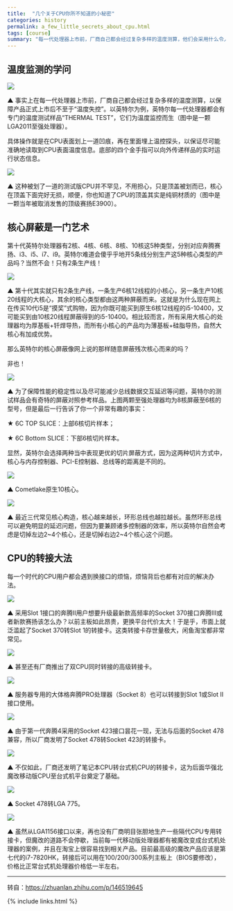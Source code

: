```yaml
---
title:  "几个关于CPU你所不知道的小秘密"
categories: history
permalink: a_few_little_secrets_about_cpu.html
tags: [course]
summary: "每一代处理器上市前，厂商自己都会经过复杂多样的温度测算，他们会采用什么令人意想不到的方法呢？第十代英特尔处理器有2核、4核、6核、8核、10核这5种类型，英特尔难道会傻乎乎地开5条线分别生产这5种核心类型的产品吗？如果想在旧主板上使用新的CPU，聪明的厂商会采用什么方法呢？本文将为您揭秘这些小秘密。"
---
```


## 温度监测的学问

![](/images/blogs/CPU_temperature_detection_1.jpg)

▲ 事实上在每一代处理器上市前，厂商自己都会经过复杂多样的温度测算，以保障产品正式上市后不至于“温度失控”。以英特尔为例，英特尔每一代处理器都会有专门的温度测试样品“THERMAL TEST”，它们为温度监控而生（图中是一颗LGA2011至强处理器）。

具体操作就是在CPU表面划上一道凹痕，再在里面埋上温控探头，以保证尽可能准确地读取到CPU表面温度信息。底部的四个金手指可以向外传递样品的实时运行状态信息。

![](/images/blogs/CPU_temperature_detection_2.jpg)

▲ 这种被划了一道的测试版CPU并不罕见，不用担心，只是顶盖被划而已，核心在顶盖下面完好无损，顺便，你也知道了CPU的顶盖其实是纯铜材质的（图中是一颗当年被取消发售的顶级赛扬E3900）。


## 核心屏蔽是一门艺术

第十代英特尔处理器有2核、4核、6核、8核、10核这5种类型，分别对应奔腾赛扬、i3、i5、i7、i9。英特尔难道会傻乎乎地开5条线分别生产这5种核心类型的产品吗？当然不会！只有2条生产线！

![](/images/blogs/intel_10Gen_cpu_source.jpg)

▲ 第十代其实就只有2条生产线，一条生产6核12线程的小核心，另一条生产10核20线程的大核心，其余的核心类型都由这两种屏蔽而来。这就是为什么现在网上在传买10代i5是“摸奖”式购物，因为你既可能买到原生6核12线程的i5-10400，又可能买到由10核20线程屏蔽得到的i5-10400。相比较而言，所有采用大核心的处理器均为厚基板+钎焊导热，而所有小核心的产品均为薄基板+硅脂导热，自然大核心有加成优势。

那么英特尔的核心屏蔽像网上说的那样随意屏蔽残次核心而来的吗？

非也！

![](/images/blogs/intel_xeon_cpu_different_slice.jpg)

▲ 为了保障性能的稳定性以及尽可能减少总线数据交互延迟等问题，英特尔的测试样品会有奇特的屏蔽对照参考样品。上图两颗至强处理器均为8核屏蔽至6核的型号，但是最后一行告诉了你一个非常有趣的事实：

★ 6C TOP SLICE：上部6核切片样本；

★ 6C Bottom SLICE：下部6核切片样本。

显然，英特尔会选择两种当中表现更优的切片屏蔽方式，因为这两种切片方式中，核心与内存控制器、PCI-E控制器、总线等的距离是不同的。

![](/images/blogs/intel_cometlake_native_10_core.jpg)

▲ Cometlake原生10核心。

![](/images/blogs/intel_cpu_native_core_slice.jpg)

▲ 最近三代常见核心构造，核心越来越长，环形总线也越拉越长。虽然环形总线可以避免明显的延迟问题，但因为要兼顾诸多控制器的效率，所以英特尔自然会考虑是切掉左边2~4个核心，还是切掉右边2~4个核心这个问题。


## CPU的转接大法

每一个时代的CPU用户都会遇到换接口的烦恼，烦恼背后也都有对应的解决办法。

![](/images/blogs/socket370_to_slot1_card.jpg)

▲ 采用Slot 1接口的奔腾II用户想要升级最新款高频率的Socket 370接口奔腾III或者新款赛扬该怎么办？以前主板如此昂贵，更换平台代价太大！于是乎，市面上就泛滥起了Socket 370转Slot 1的转接卡。这类转接卡存世量极大，闲鱼淘宝都非常常见。

![](/images/blogs/two_cpu_convert_card.jpg)

▲ 甚至还有厂商推出了双CPU同时转接的高级转接卡。

![](/images/blogs/pentium_pro_socket8_to_slot1_or_slot2_card.jpg)

▲ 服务器专用的大体格奔腾PRO处理器（Socket 8）也可以转接到Slot 1或Slot II接口使用。

![](/images/blogs/socket478_to_socket423_card.jpg)

▲ 由于第一代奔腾4采用的Socket 423接口昙花一现，无法与后面的Socket 478兼容，所以厂商发明了Socket 478转Socket 423的转接卡。

![](/images/blogs/mobile_cpu_to_desktop_cpu.jpg)

▲ 不仅如此，厂商还发明了笔记本CPU转台式机CPU的转接卡，这为后面华强北魔改移动版CPU至台式机平台奠定了基础。

![](/images/blogs/socket478_to_lga775_card.jpg)

▲ Socket 478转LGA 775。

![](/images/blogs/bga_to_lga1150_card.jpg)

▲ 虽然从LGA1156接口以来，再也没有厂商明目张胆地生产一些隔代CPU专用转接卡，但魔改的道路不会停歇，当前每一代移动版处理器都有被魔改变成台式机处理器的案例，并且在淘宝上很容易找到相关产品。目前最高级的魔改产品应该是第七代的i7-7820HK，转接后可以用在100/200/300系列主板上（BIOS要修改），价格比正常台式机处理器价格低一半左右。

---------

转自：https://zhuanlan.zhihu.com/p/146519645

{% include links.html %}
